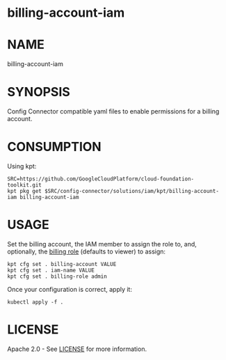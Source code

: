 billing-account-iam
==================================================

# NAME

  billing-account-iam

# SYNOPSIS

  Config Connector compatible yaml files to enable permissions for a billing account.

# CONSUMPTION

  Using kpt:
  ```
  SRC=https://github.com/GoogleCloudPlatform/cloud-foundation-toolkit.git
  kpt pkg get $SRC/config-connector/solutions/iam/kpt/billing-account-iam billing-account-iam
  ```

# USAGE
  Set the billing account, the IAM member to assign the role to, and,
optionally, the [billing
role](https://cloud.google.com/iam/docs/understanding-roles#billing-roles)
(defaults to viewer) to assign:
  ```
  kpt cfg set . billing-account VALUE
  kpt cfg set . iam-name VALUE
  kpt cfg set . billing-role admin
  ```

  Once your configuration is correct, apply it:
  ```
  kubectl apply -f .
  ```

# LICENSE
  Apache 2.0 - See [LICENSE](/LICENSE) for more information.
